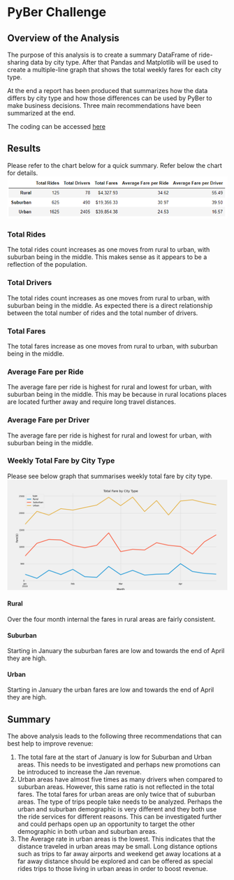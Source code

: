 # PyBer Challenge

## Overview of the Analysis

The purpose of this analysis is to create a summary DataFrame of ride-sharing data by city type. After that Pandas and Matplotlib will be used to create a multiple-line graph that shows the total weekly fares for each city type. 

At the end a report has been produced that summarizes how the data differs by city type and how those differences can be used by PyBer to make business decisions. Three main recommendations have been summarized at the end.

The coding can be accessed [here](https://github.com/shayanafzal/PyBer_Challenge/blob/553e72b825f27b4caad2fb000546c16742937af1/PyBer_Challenge.ipynb)

## Results 
Please refer to the chart below for a quick summary. Refer below the chart for details.
![GitHub Logo](https://github.com/shayanafzal/PyBer_Challenge/blob/23817451698c8a7abcad33c16d421f1880bf17cb/Analysis/PyBer_fare_summary.png)


### Total Rides
The total rides count increases as one moves from rural to urban, with suburban being in the middle. This makes sense as it appears to be a reflection of the population.

### Total Drivers
The total rides count increases as one moves from rural to urban, with suburban being in the middle. As expected there is a direct relationship between the total number of rides and the total number of drivers. 

### Total Fares
The total fares increase as one moves from rural to urban, with suburban being in the middle.  

### Average Fare per Ride
The average fare per ride is highest for rural and lowest for urban, with suburban being in the middle. This may be because in rural locations places are located further away and require long travel distances. 

### Average Fare per Driver
The average fare per ride is highest for rural and lowest for urban, with suburban being in the middle. 

### Weekly Total Fare by City Type

Please see below graph that summarises weekly total fare by city type. 
![GitHub Logo](https://github.com/shayanafzal/PyBer_Challenge/blob/553e72b825f27b4caad2fb000546c16742937af1/Analysis/Fig1.png)

#### Rural 
Over the four month internal the fares in rural areas are fairly consistent.
#### Suburban
Starting in January the suburban fares are low and towards the end of April they are high.
#### Urban
Starting in January the urban fares are low and towards the end of April they are high.

## Summary

The above analysis leads to the following three recommendations that can best help to improve revenue:

1. The total fare at the start of January is low for Suburban and Urban areas. This needs to be investigated and perhaps new promotions can be introduced to increase the Jan revenue. 
2. Urban areas have almost five times as many drivers when compared to suburban areas. However, this same ratio is not reflected in the total fares. The total fares for urban areas are only twice that of suburban areas. The type of trips people take needs to be analyzed. Perhaps the urban and suburban demographic is very different and they both use the ride services for different reasons. This can be investigated further and could perhaps open up an opportunity to target the other demographic in both urban and suburban areas.
3. The Average rate in urban areas is the lowest. This indicates that the distance traveled in urban areas may be small. Long distance options such as trips to far away airports and weekend get away locations at a far away distance should be explored and can be offered as special rides trips to those living in urban areas in order to boost revenue. 
